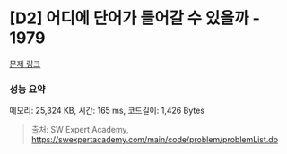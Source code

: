 # [D2] 어디에 단어가 들어갈 수 있을까 - 1979 

[문제 링크](https://swexpertacademy.com/main/code/problem/problemDetail.do?contestProbId=AV5PuPq6AaQDFAUq) 

### 성능 요약

메모리: 25,324 KB, 시간: 165 ms, 코드길이: 1,426 Bytes



> 출처: SW Expert Academy, https://swexpertacademy.com/main/code/problem/problemList.do